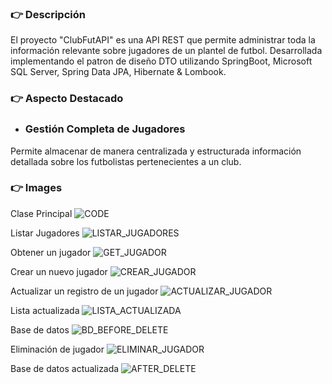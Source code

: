 ### 👉 Descripción

El proyecto "ClubFutAPI" es una API REST que permite administrar toda la información relevante sobre jugadores de un plantel de futbol. Desarrollada implementando el patron de diseño DTO utilizando SpringBoot, Microsoft SQL Server, Spring Data JPA, Hibernate & Lombook.

### 👉 Aspecto Destacado

+ ### Gestión Completa de Jugadores
Permite almacenar de manera centralizada y estructurada información detallada sobre los futbolistas pertenecientes a un club.

### 👉 Images

Clase Principal
![CODE](https://github.com/RafaOnPC/API_DTO_SPB/assets/128557603/0b506977-ceb4-49ff-af6a-d2955478edfe)

Listar Jugadores
![LISTAR_JUGADORES](https://github.com/RafaOnPC/API_DTO_SPB/assets/128557603/d5ffedcd-d0d4-4b64-a8a4-892b1b9ef6df)

Obtener un jugador
![GET_JUGADOR](https://github.com/RafaOnPC/API_DTO_SPB/assets/128557603/17af65d0-eb67-4349-87af-4a89f1f1ec1b)

Crear un nuevo jugador
![CREAR_JUGADOR](https://github.com/RafaOnPC/API_DTO_SPB/assets/128557603/6bd024bb-bbce-4f82-b054-b6c2689295df)

Actualizar un registro de un jugador
![ACTUALIZAR_JUGADOR](https://github.com/RafaOnPC/API_DTO_SPB/assets/128557603/61e967b1-08bf-4507-ad23-af6599a29f3f)

Lista actualizada
![LISTA_ACTUALIZADA](https://github.com/RafaOnPC/API_DTO_SPB/assets/128557603/e94f09c1-2d6a-4884-9e12-355c43a33187)

Base de datos 
![BD_BEFORE_DELETE](https://github.com/RafaOnPC/API_DTO_SPB/assets/128557603/f58c33b2-aced-46a3-854e-6991d33c1018)

Eliminación de jugador
![ELIMINAR_JUGADOR](https://github.com/RafaOnPC/API_DTO_SPB/assets/128557603/80c6ff52-24b5-4a16-94ae-998cbff954de)

Base de datos actualizada
![AFTER_DELETE](https://github.com/RafaOnPC/API_DTO_SPB/assets/128557603/71f68606-85a0-4dbb-8e57-8e741a1ca5d1)

